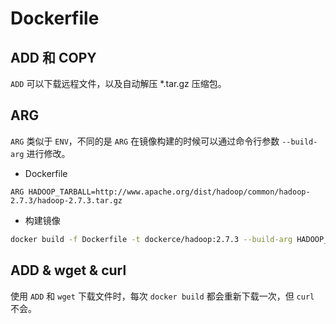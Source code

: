 # Dockerfile

## ADD 和 COPY

`ADD` 可以下载远程文件，以及自动解压 *.tar.gz 压缩包。


## ARG

`ARG` 类似于 `ENV`，不同的是 `ARG` 在镜像构建的时候可以通过命令行参数 `--build-arg` 进行修改。

* Dockerfile

```
ARG HADOOP_TARBALL=http://www.apache.org/dist/hadoop/common/hadoop-2.7.3/hadoop-2.7.3.tar.gz
```

* 构建镜像

```bash
docker build -f Dockerfile -t dockerce/hadoop:2.7.3 --build-arg HADOOP_TARBALL=hadoop-2.7.3.tar.gz .
```

## ADD & wget & curl

使用 `ADD` 和 `wget` 下载文件时，每次 `docker build` 都会重新下载一次，但 `curl` 不会。